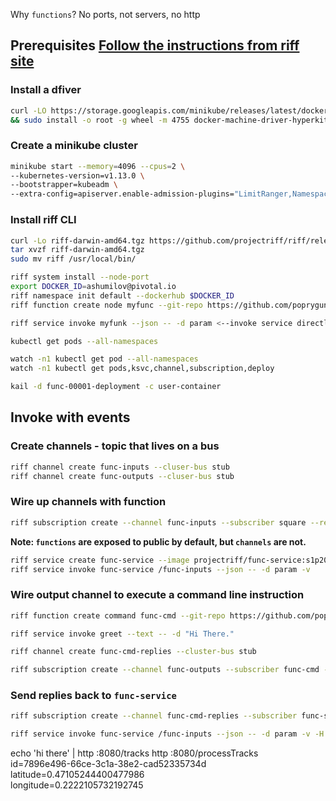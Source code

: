 Why `functions`?  No ports, not servers, no http

## Prerequisites [Follow the instructions from riff site](https://projectriff.io/docs/getting-started/minikube/)

### Install a dfiver

```bash
curl -LO https://storage.googleapis.com/minikube/releases/latest/docker-machine-driver-hyperkit \
&& sudo install -o root -g wheel -m 4755 docker-machine-driver-hyperkit /usr/local/bin/
```

### Create a minikube cluster

```bash
minikube start --memory=4096 --cpus=2 \
--kubernetes-version=v1.13.0 \
--bootstrapper=kubeadm \
--extra-config=apiserver.enable-admission-plugins="LimitRanger,NamespaceExists,NamespaceLifecycle,ResourceQuota,ServiceAccount,DefaultStorageClass,MutatingAdmissionWebhook"
```

### Install riff CLI

```bash
curl -Lo riff-darwin-amd64.tgz https://github.com/projectriff/riff/releases/download/v0.2.0/riff-darwin-amd64.tgz
tar xvzf riff-darwin-amd64.tgz
sudo mv riff /usr/local/bin/
```

```bash
riff system install --node-port
export DOCKER_ID=ashumilov@pivotal.io
riff namespace init default --dockerhub $DOCKER_ID
riff function create node myfunc --git-repo https://github.com/poprygun/mufunc --image gcr.io/${GCP_PROJECT}/myfunc --verbose --artifact square.js

riff service invoke myfunk --json -- -d param <--invoke service directly
```

```bash
kubectl get pods --all-namespaces

watch -n1 kubectl get pod --all-namespaces
watch -n1 kubectl get pods,ksvc,channel,subscription,deploy

kail -d func-00001-deployment -c user-container
```

## Invoke with events

### Create channels - topic that lives on a bus
```bash
riff channel create func-inputs --cluser-bus stub
riff channel create func-outputs --cluser-bus stub
```

### Wire up channels with function
```bash
riff subscription create --channel func-inputs --subscriber square --reply-to func-outputs
```

**Note: `functions` are exposed to public by default, but `channels` are not.**

```bash
riff service create func-service --image projectriff/func-service:s1p2018 <-- figure this out
riff service invoke func-service /func-inputs --json -- -d param -v 
```

### Wire output channel to execute a command line instruction

```bash
riff function create command func-cmd --git-repo https://github.com/poprygun/mufunc-cmd --image gcr.io/${GCP_PROJECT}/myfunc-cmd --verbose --artifact echo.sh

riff service invoke greet --text -- -d "Hi There."

riff channel create func-cmd-replies --cluster-bus stub

riff subscription create --channel func-outputs --subscriber func-cmd --reply-to func-cmd-replies
```

### Send replies back to `func-service`

```bash
riff subscription create --channel func-cmd-replies --subscriber func-service

riff service invoke func-service /func-inputs --json -- -d param -v -H "Knative-Blocking-Request:true"
```

echo 'hi there' | http :8080/tracks
http :8080/processTracks \
    id=7896e496-66ce-3c1a-38e2-cad52335734d \
    latitude=0.47105244400477986 \
    longitude=0.2222105732192745